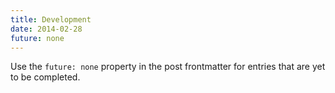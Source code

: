 ```yaml
---
title: Development
date: 2014-02-28
future: none
---
```


Use the `future: none` property in the post frontmatter for entries that are yet to be completed.